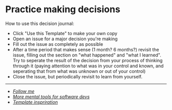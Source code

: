 # Practice making decisions
How to use this decision journal:

- Click "Use this Template" to make your own copy
- Open an issue for a major decision you're making
- Fill out the issue as completely as possible
- After a time period that makes sense (1 month? 6 months?) revisit the issue, filling out the section on "what happened" and "what I learned". Try to seperate the result of the decision from your process of thinking through it (paying attention to what was in your control and known, and seperating that from what was unknown or out of your control)
- Close the issue, but periodically revisit to learn from yourself.

---
- *[Follow me](https://twitter.com/the_zmackie)*
- *[More mental tools for software devs](https://gumroad.com/zmackie)*
- *[Template inspriration](https://fs.blog/2014/02/decision-journal/#decision_journal_template)*
